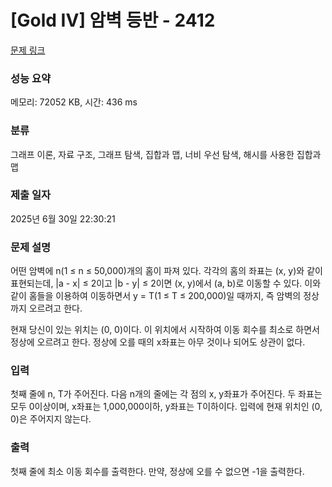 # [Gold IV] 암벽 등반 - 2412 

[문제 링크](https://www.acmicpc.net/problem/2412) 

### 성능 요약

메모리: 72052 KB, 시간: 436 ms

### 분류

그래프 이론, 자료 구조, 그래프 탐색, 집합과 맵, 너비 우선 탐색, 해시를 사용한 집합과 맵

### 제출 일자

2025년 6월 30일 22:30:21

### 문제 설명

<p>어떤 암벽에 n(1 ≤ n ≤ 50,000)개의 홈이 파져 있다. 각각의 홈의 좌표는 (x, y)와 같이 표현되는데, |a - x| ≤ 2이고 |b - y| ≤ 2이면 (x, y)에서 (a, b)로 이동할 수 있다. 이와 같이 홈들을 이용하여 이동하면서 y = T(1 ≤ T ≤ 200,000)일 때까지, 즉 암벽의 정상까지 오르려고 한다.</p>

<p>현재 당신이 있는 위치는 (0, 0)이다. 이 위치에서 시작하여 이동 회수를 최소로 하면서 정상에 오르려고 한다. 정상에 오를 때의 x좌표는 아무 것이나 되어도 상관이 없다.</p>

### 입력 

 <p>첫째 줄에 n, T가 주어진다. 다음 n개의 줄에는 각 점의 x, y좌표가 주어진다. 두 좌표는 모두 0이상이며, x좌표는 1,000,000이하, y좌표는 T이하이다. 입력에 현재 위치인 (0, 0)은 주어지지 않는다.</p>

### 출력 

 <p>첫째 줄에 최소 이동 회수를 출력한다. 만약, 정상에 오를 수 없으면 -1을 출력한다.</p>

